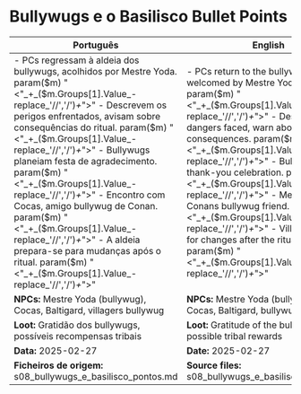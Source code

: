 # Bullywugs e o Basilisco  Bullet Points

| Português                                                                                                                                                                                                                                                                                                   | English                                                                                                                                                                                                                                                                    |
| ----------------------------------------------------------------------------------------------------------------------------------------------------------------------------------------------------------------------------------------------------------------------------------------------------------- | -------------------------------------------------------------------------------------------------------------------------------------------------------------------------------------------------------------------------------------------------------------------------- |
| - PCs regressam à aldeia dos bullywugs, acolhidos por Mestre Yoda. param($m) "<"_+_($m.Groups[1].Value_-replace_'//','/')_+_">" - Descrevem os perigos enfrentados, avisam sobre consequências do ritual. param($m) "<"_+_($m.Groups[1].Value_-replace_'//','/')_+_">" - Bullywugs planeiam festa de agradecimento. param($m) "<"_+_($m.Groups[1].Value_-replace_'//','/')_+_">" - Encontro com Cocas, amigo bullywug de Conan. param($m) "<"_+_($m.Groups[1].Value_-replace_'//','/')_+_">" - A aldeia prepara-se para mudanças após o ritual. param($m) "<"_+_($m.Groups[1].Value_-replace_'//','/')_+_">"  | - PCs return to the bullywug village, welcomed by Mestre Yoda. param($m) "<"_+_($m.Groups[1].Value_-replace_'//','/')_+_">" - Describe dangers faced, warn about ritual consequences. param($m) "<"_+_($m.Groups[1].Value_-replace_'//','/')_+_">" - Bullywugs plan a thank-you celebration. param($m) "<"_+_($m.Groups[1].Value_-replace_'//','/')_+_">" - Meet Cocas, Conans bullywug friend. param($m) "<"_+_($m.Groups[1].Value_-replace_'//','/')_+_">" - Village prepares for changes after the ritual. param($m) "<"_+_($m.Groups[1].Value_-replace_'//','/')_+_">"  |
| **NPCs:** Mestre Yoda (bullywug), Cocas, Baltigard, villagers bullywug                                                                                                                                                                                                                                      | **NPCs:** Mestre Yoda (bullywug), Cocas, Baltigard, bullywug villagers                                                                                                                                                                                                     |
| **Loot:** Gratidão dos bullywugs, possíveis recompensas tribais                                                                                                                                                                                                                                             | **Loot:** Gratitude of the bullywugs, possible tribal rewards                                                                                                                                                                                                              |
| **Data:** 2025-02-27                                                                                                                                                                                                                                                                                        | **Date:** 2025-02-27                                                                                                                                                                                                                                                       |
| **Ficheiros de origem:** s08_bullywugs_e_basilisco_pontos.md                                                                                                                                                                                                                                                | **Source files:** s08_bullywugs_e_basilisco_pontos.md                                                                                                                                                                                                                      |



























